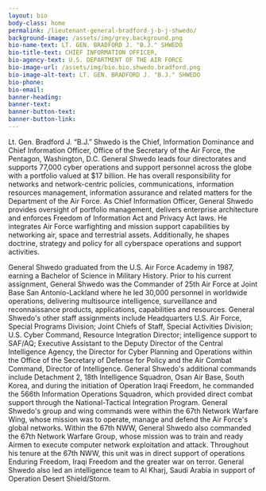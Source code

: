 ```yaml
---
layout: bio
body-class: home
permalink: /lieutenant-general-bradford-j-b-j-shwedo/
background-image: /assets/img/grey.background.png
bio-name-text: LT. GEN. BRADFORD J. "B.J." SHWEDO
bio-title-text: CHIEF INFORMATION OFFICER,
bio-agency-text: U.S. DEPARTMENT OF THE AIR FORCE
bio-image-url: /assets/img/bio.bio.shwedo.bradford.png
bio-image-alt-text: LT. GEN. BRADFORD J. "B.J." SHWEDO
bio-phone: 
bio-email: 
banner-heading: 
banner-text: 
banner-button-text: 
banner-button-link: 
---
```

Lt. Gen. Bradford J. “B.J.” Shwedo is the Chief, Information Dominance and Chief Information Officer, Office of the Secretary of the Air Force, the Pentagon, Washington, D.C. General Shwedo leads four directorates and supports 77,000 cyber operations and support personnel across the globe with a portfolio valued at $17 billion. He has overall responsibility for networks and network-centric policies, communications, information resources management, information assurance and related matters for the Department of the Air Force. As Chief Information Officer, General Shwedo provides oversight of portfolio management, delivers enterprise architecture and enforces Freedom of Information Act and Privacy Act laws. He integrates Air Force warfighting and mission support capabilities by networking air, space and terrestrial assets. Additionally, he shapes doctrine, strategy and policy for all cyberspace operations and support activities.

General Shwedo graduated from the U.S. Air Force Academy in 1987, earning a Bachelor of Science in Military History. Prior to his current assignment, General Shwedo was the Commander of 25th Air Force at Joint Base San Antonio-Lackland where he led 30,000 personnel in worldwide operations, delivering multisource intelligence, surveillance and reconnaissance products, applications, capabilities and resources. General Shwedo's other staff assignments include Headquarters U.S. Air Force, Special Programs Division; Joint Chiefs of Staff, Special Activities Division; U.S. Cyber Command, Resource Integration Director; intelligence support to SAF/AQ; Executive Assistant to the Deputy Director of the Central Intelligence Agency, the Director for Cyber Planning and Operations within the Office of the Secretary of Defense for Policy and the Air Combat Command, Director of Intelligence. General Shwedo's additional commands include Detachment 2, 18th Intelligence Squadron, Osan Air Base, South Korea, and during the initiation of Operation Iraqi Freedom, he commanded the 566th Information Operations Squadron, which provided direct combat support through the National-Tactical Integration Program. General Shwedo's group and wing commands were within the 67th Network Warfare Wing, whose mission was to operate, manage and defend the Air Force's global networks. Within the 67th NWW, General Shwedo also commanded the 67th Network Warfare Group, whose mission was to train and ready Airmen to execute computer network exploitation and attack. Throughout his tenure at the 67th NWW, this unit was in direct support of operations Enduring Freedom, Iraqi Freedom and the greater war on terror. General Shwedo also led an intelligence team to Al Kharj, Saudi Arabia in support of Operation Desert Shield/Storm.

